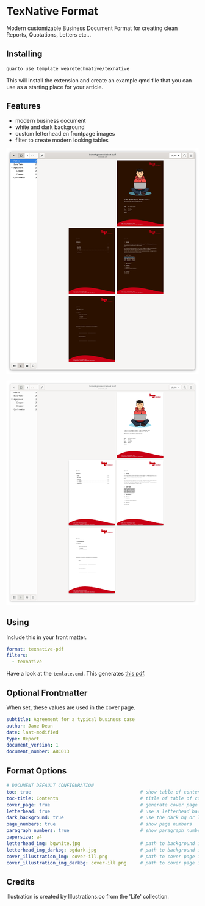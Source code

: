 # TexNative Format

Modern customizable Business Document Format for creating clean Reports,
Quotations, Letters etc...

## Installing

```bash
quarto use template wearetechnative/texnative
```

This will install the extension and create an example qmd file that you can use
as a starting place for your article.

## Features

- modern business document
- white and dark background
- custom letterhead en frontpage images
- filter to create modern looking tables

![](Screenshot-TexNative.png)

![](Screenshot-white.png)

## Using

Include this in your front matter.

```yaml
format: texnative-pdf
filters:
  - texnative
```

Have a look at the `temlate.qmd`. This generates [this pdf](template.pdf).

## Optional Frontmatter

When set, these values are used in the cover page.

```yaml
subtitle: Agreement for a typical business case
author: Jane Dean
date: last-modified
type: Report
document_version: 1
document_number: ABC013
```

## Format Options

```yaml
# DOCUMENT DEFAULT CONFIGURATION
toc: true                                        # show table of contents
toc-title: Contents                              # title of table of contents
cover_page: true                                 # generate cover page
letterhead: true                                 # use a letterhead background
dark_background: true                            # use the dark bg or letterhead with white text
page_numbers: true                               # show page numbers
paragraph_numbers: true                          # show paragraph numbers before headers
papersize: a4
letterhead_img: bgwhite.jpg                      # path to background image
letterhead_img_darkbg: bgdark.jpg                # path to background image for dark background
cover_illustration_img: cover-ill.png            # path to cover page illustration image
cover_illustration_img_darkbg: cover-ill.png     # path to cover page illustration image for dark background
```

## Credits

Illustration is created by Illustrations.co from the 'Life' collection.
